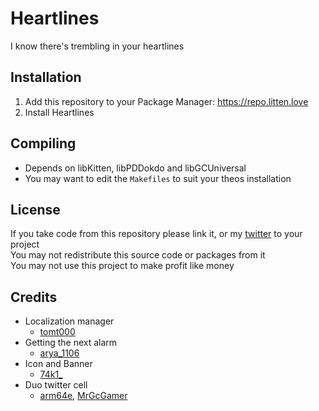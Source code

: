 # Heartlines
I know there's trembling in your heartlines

## Installation
1. Add this repository to your Package Manager: https://repo.litten.love
2. Install Heartlines

## Compiling
  - Depends on libKitten, libPDDokdo and libGCUniversal
  - You may want to edit the `Makefiles` to suit your theos installation

## License
If you take code from this repository please link it, or my [twitter](https://twitter.com/schneelittchen) to your project  
You may not redistribute this source code or packages from it  
You may not use this project to make profit like money

## Credits
  - Localization manager
    - [tomt000](https://twitter.com/tomt000)
  - Getting the next alarm
    - [arya_1106](https://twitter.com/arya_1106)
  - Icon and Banner
    - [74k1_](https://twitter.com/74k1_)
  - Duo twitter cell
    - [arm64e](https://twitter.com/arm64e), [MrGcGamer](https://twitter.com/MrGcGamer)